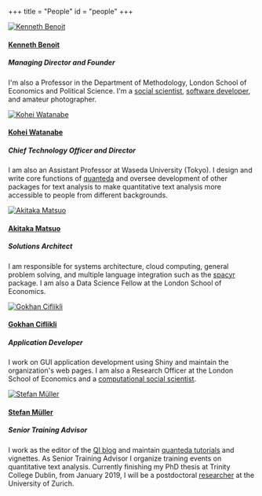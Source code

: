 +++
title = "People"
id = "people"
+++

<div class="container">
      <div class="row">
      <div class="span4">
          <div class="well">
          <div class="min-height">
          <a href="mailto:kbenoit@quanteda.org">
            <div class="centered e_bounce">
              <img class="img-circle" src="/img/ken-benoit.png" alt="Kenneth Benoit">
              <h4><strong>Kenneth Benoit</strong></h4></a>
              <h5><i>Managing Director</i> and <i>Founder</i></h4>
              <p>
                I'm also a Professor in the Department of Methodology, London School of Economics and Political Science.  I'm a <a href="https://kenbenoit.net">social scientist</a>, <a href="https://github.com/kbenoit">software developer</a>, and amateur photographer.
              </p>
            </div>
          </div>
        </div>
      </div>  
          <div class="span4">
          <div class="well">
          <div class="min-height">
          <a href="mailto:koheiw@quanteda.org">
            <div class="centered e_bounce">
              <img class="img-circle" src="/img/kohei-watanabe.jpg" alt="Kohei Watanabe">
              <h4><strong>Kohei Watanabe</strong></h4></a>
              <h5><i>Chief Technology Officer</i> and <i>Director</i></h4>
              <p>
                I am also an Assistant Professor at Waseda University (Tokyo). I design and write core functions of <a href="https://spacyr.quanteda.io">quanteda</a> and oversee development of other packages for text analysis to make quantitative text analysis more accessible to people from different backgrounds.
              </p>
            </div>
          </div>
        </div>
      </div>   
        <div class="span4">
          <div class="well">
          <div class="min-height">
          <a href="mailto:amatsuo@quanteda.org">
            <div class="centered e_bounce">
              <img class="img-circle" src="/img/akitaka-matsuo.png" alt="Akitaka Matsuo">
              <h4><strong>Akitaka Matsuo</strong></h4></a>
              <h5><i>Solutions Architect</i></h4>
              <p>
                I am responsible for systems architecture, cloud computing, general problem solving, and multiple language integration such as the <a href="https://spacyr.quanteda.io">spacyr</a> package. I am also a Data Science Fellow at the London School of Economics.
              </p>
            </div>
          </div>
        </div>
      </div>   
        <div class="row">
        <div class="span4">
          <div class="well">
          <div class="min-height">
          <a href="mailto:gokhan@quanteda.org">
            <div class="centered e_bounce">
              <img class="img-circle" src="/img/ciflikli.png" alt="Gokhan Ciflikli">
              <h4><strong>Gokhan Ciflikli</strong></h4></a>
              <h5><i>Application Developer</i></h4>
              <p>
                I work on GUI application development using Shiny and maintain the organization's web pages. I am also a Research Officer at the London School of Economics and a <a href="https://gokhan.io">computational social scientist</a>.
              </p>
            </div>
          </div>
        </div>
      </div>   
      <div class="span4">
          <div class="well">
          <div class="min-height">
          <a href="mailto:smueller@quanteda.org">
            <div class="centered e_bounce">
              <img class="img-circle" src="/img/stefan-mueller.jpg" alt="Stefan Müller">
              <h4><strong>Stefan Müller</strong></h4></a>
              <h5><i>Senior Training Advisor</i></h4>
              <p>
                I work as the editor of the <a href="https://blog.quanteda.org">QI blog</a> and maintain <a href="https://tutorial.quanteda.io">quanteda tutorials</a> and vignettes. As Senior Training Advisor I organize training events on quantitative text analysis. Currently finishing my PhD thesis at Trinity College Dublin, from January 2019, I will be a postdoctoral <a href="https://muellerstefan.net">researcher</a> at the University of Zurich.
              </p>
            </div>
          </div>
        </div>
      </div>
    </div>   
